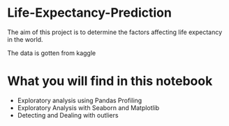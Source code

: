 # Life-Expectancy-Prediction

The aim of this project is to determine the factors affecting life expectancy in the world.

The data is gotten from kaggle

# What you will find in this notebook
* Exploratory analysis using Pandas Profiling 
* Exploratory Analysis with Seaborn and Matplotlib
* Detecting and Dealing with outliers
